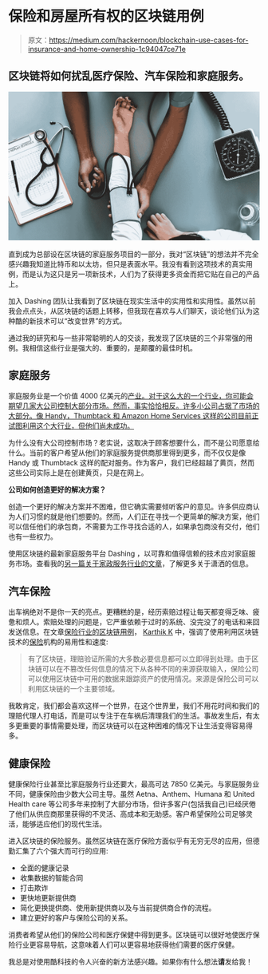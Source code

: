 # 保险和房屋所有权的区块链用例

> 原文：<https://medium.com/hackernoon/blockchain-use-cases-for-insurance-and-home-ownership-1c94047ce71e>

## 区块链将如何扰乱医疗保险、汽车保险和家庭服务。

![](img/917297692c392e89e171a64adbb99a90.png)

直到成为总部设在区块链的家庭服务项目的一部分，我对“区块链”的想法并不完全感兴趣我知道比特币和以太坊，但只是表面水平。我没有看到这项技术的真实用例，而是认为这只是另一项新技术，人们为了获得更多资金而把它贴在自己的产品上。

加入 Dashing 团队让我看到了区块链在现实生活中的实用性和实用性。虽然以前我会点点头，从区块链的话题上转移，但我现在喜欢与人们聊天，谈论他们认为这种酷的新技术可以“改变世界”的方式。

通过我的研究和与一些非常聪明的人的交谈，我发现了区块链的三个非常强的用例。我相信这些行业是强大的、重要的，是颠覆的最佳时机。

## 家庭服务

家庭服务业是一个价值 4000 亿美元的[产业。对于这么大的一个行业，你可能会期望几家大公司控制大部分市场。然而，事实恰恰相反。许多小公司占据了市场的大部分。像 Handy，Thumbtack 和 Amazon Home Services 这样的公司目前正试图利用这个大行业，但他们尚未成功。](http://www.iac.com/media-room/press-releases/iac-s-homeadvisor-combine-angie-s-list)

为什么没有大公司控制市场？老实说，这取决于顾客想要什么，而不是公司愿意给什么。当前的客户希望从他们的家庭服务提供商那里得到更多，而不仅仅是像 Handy 或 Thumbtack 这样的配对服务。作为客户，我们已经超越了黄页，然而这些公司实际上是在创建黄页，只是在网上。

**公司如何创造更好的解决方案？**

创造一个更好的解决方案并不困难，但它确实需要倾听客户的意见。许多供应商认为人们习惯的就是他们想要的。然而，人们正在寻找一个更简单的解决方案，他们可以信任他们的承包商，不需要为工作寻找合适的人，如果承包商没有交付，他们也有一些权力。

使用区块链的最新家庭服务平台 Dashing ，以可靠和值得信赖的技术应对家庭服务市场。查看我的[另一篇关于家政服务行业的文章](https://hackernoon.com/what-buying-a-home-taught-me-about-online-reviews-88c23817b6b5)，了解更多关于潇洒的信息。

## 汽车保险

出车祸绝对不是你一天的亮点。更糟糕的是，经历索赔过程让每天都变得乏味、疲惫和烦人。索赔处理的问题是，它严重依赖于过时的系统、没完没了的电话和来回发送信息。在文章[保险行业的区块链用例](https://hackernoon.com/blockchain-use-cases-for-insurance-industry-in-2018-f80c46ab2d)， [Karthik K](https://medium.com/u/2ef5c4be67b9?source=post_page-----1c94047ce71e--------------------------------) 中，强调了使用利用区块链技术的[保险](https://hackernoon.com/tagged/insurance)机构的易用性和速度:

> 有了区块链，理赔验证所需的大多数必要信息都可以立即得到处理。由于区块链可以在不篡改任何信息的情况下从各种不同的来源获取输入，保险公司可以使用区块链中可用的数据来跟踪资产的使用情况。来源是保险公司可以利用区块链的一个主要领域。

我敢肯定，我们都会喜欢这样一个世界，在这个世界里，我们不用花时间和我们的理赔代理人打电话，而是可以专注于在车祸后清理我们的生活。事故发生后，有太多更重要的事情需要处理，而区块链可以在这种困难的情况下让生活变得容易得多。

## 健康保险

健康保险行业甚至比家庭服务行业还要大，最高可达 7850 亿美元。与家庭服务业不同，健康保险由少数大公司主导。虽然 Aetna、Anthem、Humana 和 United Health care 等公司多年来控制了大部分市场，但许多客户(包括我自己)已经厌倦了他们从供应商那里获得的不灵活、高成本和无助感。客户希望保险公司足够灵活，能够适应他们的现代生活。

进入区块链的保险服务。虽然区块链在医疗保险方面似乎有无穷无尽的应用，但德勤汇集了六个强大而可行的应用:

*   全面的健康记录
*   收集数据的智能合同
*   打击欺诈
*   更快地更新提供商
*   简化更换提供商、使用新提供商以及与当前提供商合作的流程。
*   建立更好的客户与保险公司的关系。

消费者希望从他们的保险公司和医疗保健中得到更多。区块链可以很好地使医疗保险行业更容易导航，这意味着人们可以更容易地获得他们需要的医疗保健。

我总是对使用酷科技的令人兴奋的新方法感兴趣。如果你有什么想法**请**发给我！